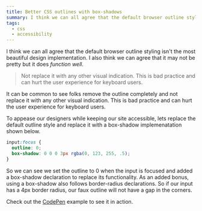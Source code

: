 ```yaml
---
title: Better CSS outlines with box-shadows
summary: I think we can all agree that the default browser outline styling isn't the most beautiful design implementation.
tags:
  - css
  - accessibility
---
```

I think we can all agree that the default browser outline styling isn't the most beautiful design implementation. I also think we can agree that it may not be pretty but it does *function well*.

> Not replace it with any other visual indication. This is bad practice and can hurt the user experience for keyboard users.

It can be common to see folks remove the outline completely and not replace it with any other visual indication. This is bad practice and can hurt the user experience for keyboard users.

To appease our designers while keeping our site accessible, lets replace the default outline style and replace it with a box-shadow implemenatation shown below.

```css
input:focus {
  outline: 0;
  box-shadow: 0 0 0 3px rgba(0, 123, 255, .5);
}
```

So we can see we set the outline to 0 when the input is focused and added a box-shadow declaration to replace its functionality. As an added bonus, using a box-shadow also follows border-radius declarations. So if our input has a 4px border radius, our faux outline will not have a gap in the corners.

Check out the [CodePen](https://codepen.io/alexcarpenter/pen/vaPwaa) example to see it in action.
